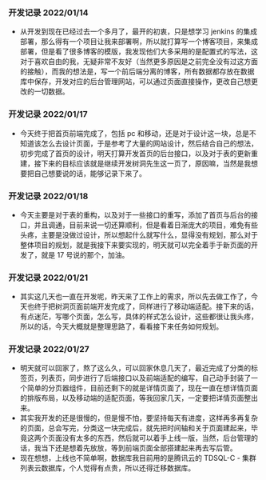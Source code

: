 ### 开发记录 2022/01/14

- 从开发到现在已经过去一个多月了，最开的初衷，只是想学习 jenkins 的集成部署，那么得有一个项目让我来部署啊，所以就打算写一个博客项目，来集成部署，但是看了很多博客的模版，我发现他们大多采用的是配置式的写法，这对于喜欢自由的我，无疑非常不友好（当然更多原因是之前完全没有过这方面的接触），而我的想法是，写一个前后端分离的博客，所有数据都存放在数据库中保存，开发对应的后台管理网站，可以通过页面直接操作，更改自己想更改的一切数据。

### 开发记录 2022/01/17

- 今天终于把首页前端完成了，包括 pc 和移动，还是对于设计这一块，总是不知道该怎么去设计页面，于是参考了大量的网站设计，然后结合自己的想法，初步完成了首页的设计，明天打算开发首页的后台接口，以及对于表的更新重建，接下来的目标应该就是继续开发树洞先生这一页了，原因嘛，当然是我想要把自己想要说的话，能够记录下来了。

### 开发记录 2022/01/18

- 今天主要是对于表的重构，以及对于一些接口的重写，添加了首页与后台的接口，并且调通，目前来说一切还算顺利，但是看着日渐庞大的项目，难免有些头疼，主要是没做过设计，所以想起什么就写什么，显得没有规划，那么对于整体项目的规划，就是我接下来要实现的，明天就可以完全着手于新页面的开发了，就是 17 号说的那个，加油。

### 开发记录 2022/01/21

- 其实这几天也一直在开发呢，昨天来了工作上的需求，所以先去做工作了，今天也终于把树洞页面前端开发完成了，同样进行了移动端适配。接下来的话，有点迷茫，写哪个页面，怎么写，具体的样式怎么设计，这些都很让我头疼，所以的话，今天大概就是整理思路了，看看接下来任务如何规划。

### 开发记录 2022/01/27

- 明天就可以回家了，熬了这么久，可以回家休息几天了，最近完成了分类的标签页，列表页，同步进行了后端接口以及前端适配的编写，自己动手封装了一个简单的分页器组件，目前还剩下的就是详情页面了，现在一直在想详情页面的排版布局，以及移动端的适配页面，等我回家几天，一定要把详情页面整出来。
- 其实我开发的还是很慢的，但是慢不怕，要坚持每天有进度，这样再多再复杂的页面，总会写完，分类这一块完成后，就先把时间轴和关于页面建起来，毕竟这两个页面没有太多的东西，然后就可以着手上线一版，当然，后台管理的话，我当下还是想着先放放，等到前端页面全部搭建起来再去写后管。
- 现在想想，上线也不简单啊，数据库我目前用的是腾讯云的 TDSQL-C - 集群列表云数据库，个人觉得有点贵，所以还得迁移数据库。
